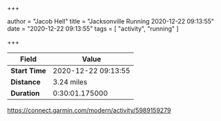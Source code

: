 +++

author = "Jacob Hell"
title = "Jacksonville Running 2020-12-22 09:13:55"
date = "2020-12-22 09:13:55"
tags = [
    "activity", "running"
]

+++

<!--more-->

|Field  |Value  |
|--- | --- |
|**Start Time**|2020-12-22 09:13:55|
|**Distance**|3.24 miles|
|**Duration**|0:30:01.175000|

https://connect.garmin.com/modern/activity/5989159279